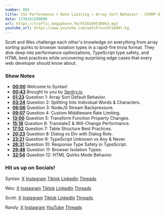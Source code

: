 ```yaml
---
number: 865
title: CSS Performance × Rate Limiting × Array Sort Behavior - STUMP'd
date: 1736161200000
url: https://traffic.megaphone.fm/FSI6169530063.mp3
youtube_url: https://www.youtube.com/watch?v=nSYiEN4t-kg
---
```

	
Scott and Wes challenge each other's knowledge on everything from array sorting quirks to browser isolation types in a rapid-fire trivia format. They dive deep into performance optimizations, TypeScript type safety, and HTML best practices while uncovering surprising edge cases that every web developer should know about.

### Show Notes

* **[00:00](#t=00:00)** Welcome to Syntax!
* **[00:43](#t=00:43)** Brought to you by [Sentry.io](https://sentry.io/syntax).
* **[01:23](#t=01:23)** Question 1: Array Sort Default Behavior.
* **[03:24](#t=03:24)** Question 2: Splitting Into Individual Words & Characters.
* **[06:06](#t=06:06)** Question 3: NodeJS Stream Backpressure.
* **[09:07](#t=09:07)** Question 4: Custom Middleware Rate Limiting.
* **[13:00](#t=13:00)** Question 5: Transform Function Property Changes.
* **[15:18](#t=15:18)** Question 6: TranslateZ & Will-Change Performance.
* **[17:52](#t=17:52)** Question 7: Table Structure Best Practices.
* **[20:23](#t=20:23)** Question 8: Dialog vs Div with Dialog Role.
* **[23:21](#t=23:21)** Question 9: TypeScript Unknown vs Any & Never.
* **[26:31](#t=26:31)** Question 10: Response Type Safety in TypeScript.
* **[29:48](#t=29:48)** Question 11: Browser Isolation Types.
* **[32:54](#t=32:54)** Question 12: HTML Quirks Mode Behavior.

### Hit us up on Socials!

Syntax: [X](https://twitter.com/syntaxfm) [Instagram](https://www.instagram.com/syntax_fm/) [Tiktok](https://www.tiktok.com/@syntaxfm) [LinkedIn](https://www.linkedin.com/company/96077407/admin/feed/posts/) [Threads](https://www.threads.net/@syntax_fm)

Wes: [X](https://twitter.com/wesbos) [Instagram](https://www.instagram.com/wesbos/) [Tiktok](https://www.tiktok.com/@wesbos) [LinkedIn](https://www.linkedin.com/in/wesbos/) [Threads](https://www.threads.net/@wesbos)

Scott: [X](https://twitter.com/stolinski) [Instagram](https://www.instagram.com/stolinski/) [Tiktok](https://www.tiktok.com/@stolinski) [LinkedIn](https://www.linkedin.com/in/stolinski/) [Threads](https://www.threads.net/@stolinski)

Randy: [X](https://twitter.com/randyrektor) [Instagram](https://www.instagram.com/randyrektor/) [YouTube](https://www.youtube.com/@randyrektor) [Threads](https://www.threads.net/@randyrektor)
